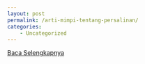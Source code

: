 ```yaml
---
layout: post
permalink: /arti-mimpi-tentang-persalinan/
categories:
    - Uncategorized
---
```


[Baca Selengkapnya](/03)